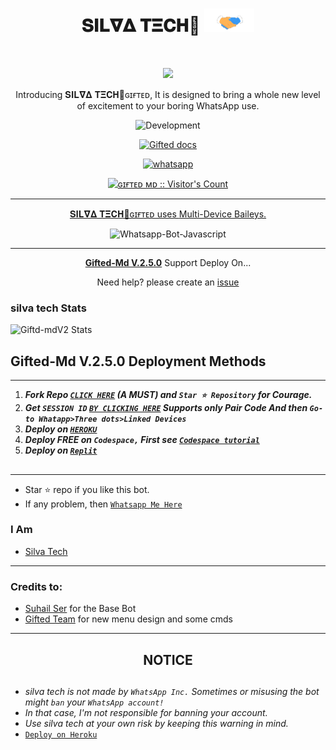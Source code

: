 <h1 align="center"> 𝐒𝚰𝐋𝛁𝚫 𝚻𝚵𝐂𝚮💋 
<img src="https://github.com/0xAbdulKhalid/0xAbdulKhalid/raw/main/assets/mdImages/handshake.gif" width ="80"></h1> 
 <br>


<p align="center">
  <a href="https://github.com/DenverCoder1/readme-typing-svg">
    <img src="https://readme-typing-svg.herokuapp.com?font=Time+New+Roman&color=cyan&size=25&center=true&vCenter=true&width=600&height=100&lines=Hello+am+Silva+Tech..&hearts;++;Self-taught+Back-End+Developer,;From+Kenya🇰🇪,;My+Hobby+Is+Coding,;Active+Learner/Researcher,;Love+to+learn+new+stuffs..🥂💕">
  </a>
</p>

<p align="center"> Introducing 𝐒𝚰𝐋𝛁𝚫 𝚻𝚵𝐂𝚮💋ɢɪғᴛᴇᴅ, It is designed to bring a whole new level of excitement to your boring WhatsApp use. </p>


<p align="center"> 
<img alt="Development" width="400" src="https://media2.giphy.com/media/W9tBvzTXkQopi/giphy.gif?cid=6c09b952xu6syi1fyqfyc04wcfk0qvqe8fd7sop136zxfjyn&ep=v1_internal_gif_by_id&rid=giphy.gif&ct=g" /> </p>


<p align="center">
  <a href="https://github.com/SilvaTechB/SilvaGifted">
    <img alt="Gifted docs" height="300" src="https://telegra.ph/file/751eef74109e0e5c8916c.jpg">
  </a>
</p>
    
   
   
<p align="center">
  <a href="https://wa.me/+254700143167?text=Hi+Bro--+I+Need+Help.+I've+messaged+you+from+𝐒𝚰𝐋𝛁𝚫 𝚻𝚵𝐂𝚮💋ɢɪғᴛᴇᴅ ʙᴏᴛ+Repo" target="_blank">
    <img alt="whatsapp" src="https://img.shields.io/badge/ Whatsapp -25D366?style=for-the-badge&logo=whatsapp&logoColor=white" />

</p>
<p align="center"><img src="https://profile-counter.glitch.me/{SilvaTechB}/count.svg" alt="ɢɪғᴛᴇᴅ ᴍᴅ :: Visitor's Count" /></p>

---




<p align="center"> 𝐒𝚰𝐋𝛁𝚫 𝚻𝚵𝐂𝚮💋ɢɪғᴛᴇᴅ uses
  <a href="https://github.com/adiwajshing/Baileys">Multi-Device Baileys.</a>
</p>
<p align="center">
  <img title="Whatsapp-Bot-Javascript" src="https://img.shields.io/badge/Javascript-363303?style=for-the-badge&logo=linux&logoColor=c6c631"></img>
</p>

---

<p align="center">
  <a href="https://github.com/SilvaTechB/SilvaGifted"><b>Gifted-Md V.2.5.0</b></a> Support Deploy On...
</p>

<p align="center">Need help? please create an <a href="https://github.com/SilvaTechB/SilvaGifted/issues">issue</a></p>


 <h3>silva tech Stats</h3>

![Giftd-mdV2 Stats](https://github-readme-stats.vercel.app/api/pin/?username=SilvaTechB&repo=SilvaGifted&show_owner=true&theme=dark)


   
## Gifted-Md V.2.5.0 Deployment Methods
---
1.  ***Fork Repo [`CLICK HERE`](https://github.com/SilvaTechB/SilvaGifted/fork) (A MUST) and `Star ⭐ Repository` for Courage.***
2.  ***Get `SESSION ID`  [`BY CLICKING HERE`](https://sessiongenerator-97b069cd3eac.herokuapp.com/pair) Supports only Pair Code And then `Go-to Whatapp>Three dots>Linked Devices`***
3. ***Deploy on [`HEROKU`](https://dashboard.heroku.com/new?template=https://github.com/SilvaTechB/SilvaGifted)***
4.  ***Deploy FREE on `Codespace,` First see [`Codespace tutorial`](https://youtu.be/3NdJb6_1cJM)***
5.  ***Deploy on [`Replit`](https://replit.com/github.com/SilvaTechB/SilvaGifted)***

##
---


- Star ⭐ repo if you like this bot.
- If any problem, then [`Whatsapp Me Here`](https://wa.me/message/254700143167)


### I Am
- [Silva Tech](https://github.com/SilvaTechB) 

---
### Credits to:
- [Suhail Ser](https://github.com/SuhailTechInfo) for the Base Bot
- [Gifted Team](https://github.com/mouricedevs) for new menu design and some cmds

---


<h2 align="center">  NOTICE
</h2>
   
## 
- *silva tech is not made by `WhatsApp Inc.` Sometimes or misusing the bot might `ban` your `WhatsApp account!`*
- *In that case, I'm not responsible for banning your account.*
- *Use silva tech at your own risk by keeping this warning in mind.*
- [`Deploy on Heroku`](htttps://dashboard.heroku.com/new?template=https://github.com/SilvaTechB/SilvaGifted/)

